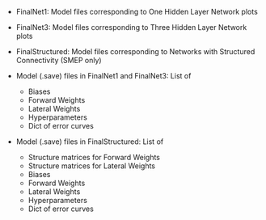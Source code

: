   * FinalNet1: Model files corresponding to One Hidden Layer Network plots
  * FinalNet3: Model files corresponding to Three Hidden Layer Network plots
  * FinalStructured: Model files corresponding to Networks with Structured Connectivity (SMEP only)
  
  * Model (.save) files in FinalNet1 and FinalNet3: List of
      - Biases
      - Forward Weights
      - Lateral Weights
      - Hyperparameters
      - Dict of error curves
 
  * Model (.save) files in FinalStructured: List of
      - Structure matrices for Forward Weights
      - Structure matrices for Lateral Weights
      - Biases
      - Forward Weights
      - Lateral Weights
      - Hyperparameters
      - Dict of error curves
